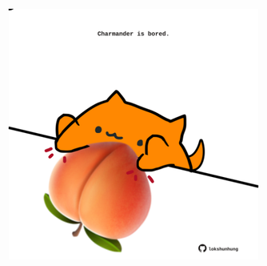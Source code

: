 <!-- built at 11/07/2021, 23:01:36 UTC -->
<p align="center">
  <img width="500" height="500" src="./ReadmeImage.svg">
</p>
